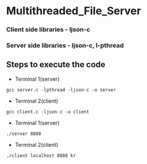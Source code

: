 # Multithreaded_File_Server

### Client side libraries - ljson-c
### Server side libraries - ljson-c, l-pthread

## Steps to execute the code
 - Terminal 1(server) 
 ```
 gcc server.c -lpthread -ljson-c -o server
 ```
 - Terminal 2(client) 
 ```
 gcc client.c -ljson-c -o client
 ```
 - Terminal 1(server) 
 ```
 ./server 8888
 ```
 - Terminal 2(client) 
 ```
 ./client localhost 8888 kr
 ```
